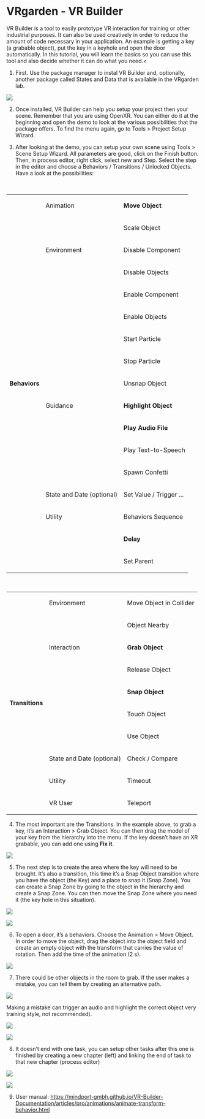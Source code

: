 # VRgarden - VR Builder

VR Builder is a tool to easily prototype VR interaction for training or other industrial purposes. It can also be used creatively in order to reduce the amount of code necessary in your application. An example is getting a key (a grabable object), put the key in a keyhole and open the door automatically. In this tutorial, you will learn the basics so you can use this tool and also decide whether it can do what you need.<

1. First. Use the package manager to instal VR Builder and, optionally, another package called States and Data that is available in the VRgarden lab.

<p align="left"><img src="images/builder01.jpg"/></p>

2. Once installed, VR Builder can help you setup your project then your scene. Remember that you are using OpenXR. You can either do it at the beginning and open the demo to look at the various possibilities that the package offers. To find the menu again, go to Tools &gt; Project Setup Wizard.

3. After looking at the demo, you can setup your own scene using Tools &gt; Scene Setup Wizard. All parameters are good, click on the Finish button. Then, in process editor, right click, select new and Step. Select the step in the editor and choose a Behaviors / Transitions / Unlocked Objects. Have a look at the possibilities:
<br>
</p>
<table cellspacing="0" cellpadding="0" class="t1">
  <tbody>
    <tr>
      <td rowspan="17" valign="middle" class="td1">
        <p class="p4"><b>Behaviors</b></p>
      </td>
      <td valign="middle" class="td2">
        <p class="p4">Animation</p>
      </td>
      <td valign="middle" class="td3">
        <p class="p4"><b>Move Object</b></p>
      </td>
    </tr>
    <tr>
      <td valign="middle" class="td2">
        <p class="p5"><br></p>
      </td>
      <td valign="middle" class="td3">
        <p class="p4">Scale Object</p>
      </td>
    </tr>
    <tr>
      <td valign="middle" class="td2">
        <p class="p4">Environment</p>
      </td>
      <td valign="middle" class="td3">
        <p class="p4">Disable Component</p>
      </td>
    </tr>
    <tr>
      <td valign="middle" class="td2">
        <p class="p5"><br></p>
      </td>
      <td valign="middle" class="td3">
        <p class="p4">Disable Objects</p>
      </td>
    </tr>
    <tr>
      <td valign="middle" class="td2">
        <p class="p5"><br></p>
      </td>
      <td valign="middle" class="td3">
        <p class="p4">Enable Component</p>
      </td>
    </tr>
    <tr>
      <td valign="middle" class="td2">
        <p class="p5"><br></p>
      </td>
      <td valign="middle" class="td3">
        <p class="p4">Enable Objects</p>
      </td>
    </tr>
    <tr>
      <td valign="middle" class="td2">
        <p class="p5"><br></p>
      </td>
      <td valign="middle" class="td3">
        <p class="p4">Start Particle</p>
      </td>
    </tr>
    <tr>
      <td valign="middle" class="td2">
        <p class="p5"><br></p>
      </td>
      <td valign="middle" class="td3">
        <p class="p4">Stop Particle</p>
      </td>
    </tr>
    <tr>
      <td valign="middle" class="td2">
        <p class="p5"><br></p>
      </td>
      <td valign="middle" class="td3">
        <p class="p4">Unsnap Object</p>
      </td>
    </tr>
    <tr>
      <td valign="middle" class="td2">
        <p class="p4">Guidance</p>
      </td>
      <td valign="middle" class="td3">
        <p class="p4"><b>Highlight Object</b></p>
      </td>
    </tr>
    <tr>
      <td valign="middle" class="td2">
        <p class="p5"><br></p>
      </td>
      <td valign="middle" class="td3">
        <p class="p4"><b>Play Audio File</b></p>
      </td>
    </tr>
    <tr>
      <td valign="middle" class="td2">
        <p class="p5"><br></p>
      </td>
      <td valign="middle" class="td3">
        <p class="p4">Play Text-to-Speech</p>
      </td>
    </tr>
    <tr>
      <td valign="middle" class="td2">
        <p class="p5"><br></p>
      </td>
      <td valign="middle" class="td3">
        <p class="p4">Spawn Confetti</p>
      </td>
    </tr>
    <tr>
      <td valign="middle" class="td2">
        <p class="p4">State and Date (optional)</p>
      </td>
      <td valign="middle" class="td3">
        <p class="p4">Set Value / Trigger ...</p>
      </td>
    </tr>
    <tr>
      <td valign="middle" class="td2">
        <p class="p4">Utility<span class="Apple-converted-space"> </span></p>
      </td>
      <td valign="middle" class="td3">
        <p class="p4">Behaviors Sequence</p>
      </td>
    </tr>
    <tr>
      <td valign="middle" class="td2">
        <p class="p5"><br></p>
      </td>
      <td valign="middle" class="td3">
        <p class="p4"><b>Delay</b></p>
      </td>
    </tr>
    <tr>
      <td valign="middle" class="td2">
        <p class="p5"><br></p>
      </td>
      <td valign="middle" class="td3">
        <p class="p4">Set Parent</p>
      </td>
    </tr>
  </tbody>
</table>
<p class="p2"><br></p>
<table cellspacing="0" cellpadding="0" class="t1">
  <tbody>
    <tr>
      <td rowspan="10" valign="middle" class="td4">
        <p class="p4"><b>Transitions</b></p>
      </td>
      <td valign="middle" class="td5">
        <p class="p4">Environment</p>
      </td>
      <td valign="middle" class="td5">
        <p class="p4">Move Object in Collider</p>
      </td>
    </tr>
    <tr>
      <td valign="middle" class="td5">
        <p class="p5"><br></p>
      </td>
      <td valign="middle" class="td5">
        <p class="p4">Object Nearby</p>
      </td>
    </tr>
    <tr>
      <td valign="middle" class="td5">
        <p class="p4">Interaction</p>
      </td>
      <td valign="middle" class="td5">
        <p class="p4"><b>Grab Object</b></p>
      </td>
    </tr>
    <tr>
      <td valign="middle" class="td5">
        <p class="p5"><br></p>
      </td>
      <td valign="middle" class="td5">
        <p class="p4">Release Object</p>
      </td>
    </tr>
    <tr>
      <td valign="middle" class="td5">
        <p class="p5"><br></p>
      </td>
      <td valign="middle" class="td5">
        <p class="p4"><b>Snap Object</b></p>
      </td>
    </tr>
    <tr>
      <td valign="middle" class="td5">
        <p class="p5"><br></p>
      </td>
      <td valign="middle" class="td5">
        <p class="p4">Touch Object</p>
      </td>
    </tr>
    <tr>
      <td valign="middle" class="td5">
        <p class="p5"><br></p>
      </td>
      <td valign="middle" class="td5">
        <p class="p4">Use Object</p>
      </td>
    </tr>
    <tr>
      <td valign="middle" class="td5">
        <p class="p4">State and Date (optional)</p>
      </td>
      <td valign="middle" class="td5">
        <p class="p4">Check / Compare</p>
      </td>
    </tr>
    <tr>
      <td valign="middle" class="td5">
        <p class="p4">Utility</p>
      </td>
      <td valign="middle" class="td5">
        <p class="p4">Timeout</p>
      </td>
    </tr>
    <tr>
      <td valign="middle" class="td5">
        <p class="p4">VR User</p>
      </td>
      <td valign="middle" class="td5">
        <p class="p4">Teleport</p>
      </td>
    </tr>
  </tbody>
</table>

4. The most important are the Transitions. In the example above, to grab a key, it’s an Interaction &gt; Grab Object. You can then drag the model of your key from the hierarchy into the menu. If the key doesn’t have an XR grabable, you can add one using <b>Fix it</b>.

<p align="left"><img src="images/builder02.jpg"/></p>

5. The next step is to create the area where the key will need to be brought. It’s also a transition, this time it’s a Snap Object transition where you have the object (the Key) and a place to snap it (Snap Zone). You can create a Snap Zone by going to the object in the hierarchy and create a Snap Zone. You can then move the Snap Zone where you need it (the key hole in this situation).<span class="Apple-converted-space"> </span></p>

<p align="left"><img src="images/builder03.jpg"/></p>
<p align="left"><img src="images/builder04.jpg"/></p>

6. To open a door, it’s a behaviors. Choose the Animation &gt; Move Object. In order to move the object, drag the object into the object field and create an empty object with the transform that carries the value of rotation. Then add the time of the animation (2 s).

<p align="left"><img src="images/builder05.jpg"/></p>

7. There could be other objects in the room to grab. If the user makes a mistake, you can tell them by creating an alternative path.</p>

<p align="left"><img src="images/builder06.jpg"/></p>

Making a mistake can trigger an audio and highlight the correct object very training style, not recommended).

<p align="left"><img src="images/builder07.jpg"/></p>

<p align="left"><img src="images/builder08.jpg"/></p>

8. It doesn’t end with one task, you can setup other tasks after this one is finished by creating a new chapter (left) and linking the end of task to that new chapter (process editor)</p>

<p align="left"><img src="images/builder09.jpg"/></p>

<p align="left"><img src="images/builder10.jpg"/></p>

9. User manual: <a href="https://www.mindport.co/vr-builder-manual/online-documentation"><span class="s2">https://mindport-gmbh.github.io/VR-Builder-Documentation/articles/pro/animations/animate-transform-behavior.html</span></a></span></p>

